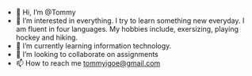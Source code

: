 - 👋 Hi, I’m @Tommy
- 👀 I’m interested in everything. I try to learn something new everyday. I am fluent in four languages. My hobbies include, exersizing, playing hockey and hiking.
- 🌱 I’m currently learning information technology.
- 💞️ I’m looking to collaborate on assignments
- 📫 How to reach me tommyigoe@gmail.com

<!---
AjarnTom/AjarnTom is a ✨ special ✨ repository because its `README.md` (this file) appears on your GitHub profile.
You can click the Preview link to take a look at your changes.
--->
